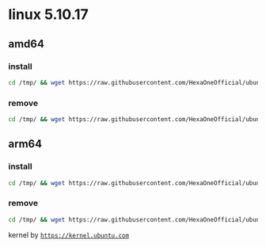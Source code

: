 # linux 5.10.17
 
## amd64

### install
```bash
cd /tmp/ && wget https://raw.githubusercontent.com/HexaOneOfficial/ubuntumainline/main/catalog/5.10.17/install.sh && chmod +x install.sh && sudo ./install.sh -amd
``` 
### remove
```bash
cd /tmp/ && wget https://raw.githubusercontent.com/HexaOneOfficial/ubuntumainline/main/catalog/5.10.17/install.sh && chmod +x install.sh && sudo ./install.sh -r
```
## arm64

### install
```bash
cd /tmp/ && wget https://raw.githubusercontent.com/HexaOneOfficial/ubuntumainline/main/catalog/5.10.17/install.sh && chmod +x install.sh && sudo ./install.sh -arm
``` 
### remove
```bash
cd /tmp/ && wget https://raw.githubusercontent.com/HexaOneOfficial/ubuntumainline/main/catalog/5.10.17/install.sh && chmod +x install.sh && sudo ./install.sh -r
``` 
 
 
kernel by [`https://kernel.ubuntu.com`](https://kernel.ubuntu.com/)
